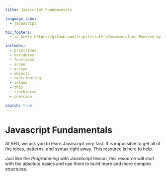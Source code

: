 ```yaml
---
title: Javascript Fundamentals

language_tabs:
  - javascript

toc_footers:
  - <a href='https://github.com/tripit/slate'>Documentation Powered by Slate</a>

includes:
  - primitives
  - variables
  - functions
  - scope
  - arrays
  - objects
  - contributing
  - values
  - this
  - truthiness
  - coercion

search: true
---
```


# Javascript Fundamentals

At RED, we ask you to learn Javascript _very_ fast.
It is impossible to get all of the ideas, patterns, and syntax right away.
This resource is here to help.

Just like the _Programming with JavaScript_ lesson, this resource will start with the absolute basics and
use them to build more and more complex structures.
